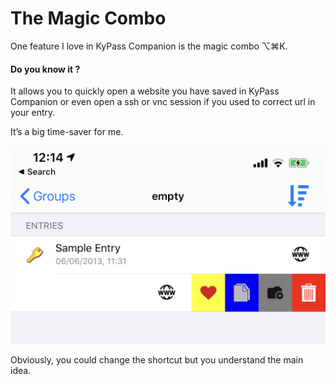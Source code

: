 # The Magic Combo

One feature I love in KyPass Companion is the magic combo ⌥⌘K.

#### Do you know it ?

It allows you to quickly open a website you have saved in KyPass Companion or even open a ssh or vnc session if you used to correct url in your entry.

It’s a big time-saver for me.

![](../../.gitbook/assets/image%20%286%29.png)

Obviously, you could change the shortcut but you understand the main idea.

